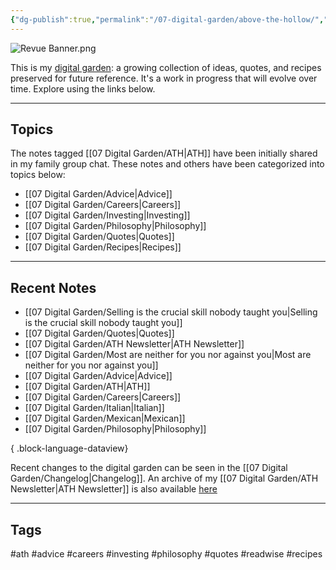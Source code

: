 ```yaml
---
{"dg-publish":true,"permalink":"/07-digital-garden/above-the-hollow/","tags":["gardenEntry"],"updated":"2025-04-05T17:08:04.712-07:00"}
---
```


![Revue Banner.png](/img/user/06%20Utilities/Attachments/Revue%20Banner.png)

This is my [digital garden](https://cagrimmett.com/ideas/2020/11/08/what-are-digital-gardens/): a growing collection of ideas, quotes, and recipes preserved for future reference. It's a work in progress that will evolve over time. Explore using the links below.

---
## Topics

The notes tagged [[07 Digital Garden/ATH\|ATH]]  have been initially shared in my family group chat. These notes and others have been categorized into topics below:

- [[07 Digital Garden/Advice\|Advice]]
- [[07 Digital Garden/Careers\|Careers]]
- [[07 Digital Garden/Investing\|Investing]]
- [[07 Digital Garden/Philosophy\|Philosophy]]
- [[07 Digital Garden/Quotes\|Quotes]]
- [[07 Digital Garden/Recipes\|Recipes]]

---
## Recent Notes
- [[07 Digital Garden/Selling is the crucial skill nobody taught you\|Selling is the crucial skill nobody taught you]]
- [[07 Digital Garden/Quotes\|Quotes]]
- [[07 Digital Garden/ATH Newsletter\|ATH Newsletter]]
- [[07 Digital Garden/Most are neither for you nor against you\|Most are neither for you nor against you]]
- [[07 Digital Garden/Advice\|Advice]]
- [[07 Digital Garden/ATH\|ATH]]
- [[07 Digital Garden/Careers\|Careers]]
- [[07 Digital Garden/Italian\|Italian]]
- [[07 Digital Garden/Mexican\|Mexican]]
- [[07 Digital Garden/Philosophy\|Philosophy]]

{ .block-language-dataview}

Recent changes to the digital garden can be seen in the [[07 Digital Garden/Changelog\|Changelog]]. An archive of my  [[07 Digital Garden/ATH Newsletter\|ATH Newsletter]] is also available [here](https://abovethehollow.beehiiv.com/)

---
## Tags

#ath #advice #careers #investing #philosophy #quotes #readwise #recipes 